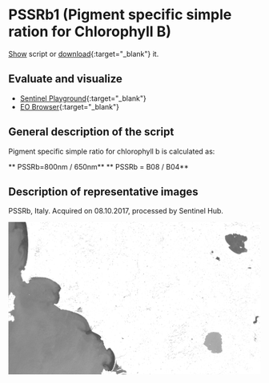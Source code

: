 # PSSRb1 (Pigment specific simple ration for Chlorophyll B)

<a href="#" id='togglescript'>Show</a> script or [download](script.js){:target="_blank"} it.
<div id='script_view' style="display:none">
{% highlight javascript %}
{% include_relative script.js %}
{% endhighlight %}
</div>

## Evaluate and visualize
 - [Sentinel Playground](https://apps.sentinel-hub.com/sentinel-playground/?source=S2&lat=43.514198796857976&lng=16.601028442382812&zoom=11&preset=CUSTOM&layers=B01,B02,B03&maxcc=20&gain=1.0&gamma=1.0&time=2019-06-01%7C2019-12-23&atmFilter=&showDates=false&evalscript=ICAgLy8gU2ltcGxlIFJhdGlvIDgwMC82NTAgUGlnbWVudCBzcGVjaWZpYyBzaW1wbGUgcmF0aW8gQjEgKGFiYnJ2LiBQU1NSYjEpCi8vIEdlbmVyYWwgZm9ybXVsYTogODAwbm0vNjUwbm0KLy8gVVJMIGh0dHBzOi8vd3d3LmluZGV4ZGF0YWJhc2UuZGUvZGIvc2ktc2luZ2xlLnBocD9zZW5zb3JfaWQ9OTYmcnNpbmRleF9pZD0yODMKCmxldCBpbmRleCA9IEIwOCAvIEIwNDsKcmV0dXJuW2luZGV4XQ%3D%3D&evalscripturl=https://raw.githubusercontent.com/sentinel-hub/custom-scripts/master/sentinel-2/ndwi/script.js){:target="_blank"}
 - [EO Browser](https://apps.sentinel-hub.com/eo-browser/?lat=42.8594&lng=11.0550&zoom=10&time=2019-12-10&preset=CUSTOM&datasource=Sentinel-2%20L1C&layers=B01,B02,B03&evalscript=Ly8gU2ltcGxlIFJhdGlvIDgwMC82NTAgUGlnbWVudCBzcGVjaWZpYyBzaW1wbGUgcmF0aW8gQjEgKGFiYnJ2LiBQU1NSYjEpCi8vIEdlbmVyYWwgZm9ybXVsYTogODAwbm0vNjUwbm0KLy8gVVJMIGh0dHBzOi8vd3d3LmluZGV4ZGF0YWJhc2UuZGUvZGIvc2ktc2luZ2xlLnBocD9zZW5zb3JfaWQ9OTYmcnNpbmRleF9pZD0yODMKCmxldCBpbmRleCA9IEIwOCAvIEIwNDsKcmV0dXJuW2luZGV4XQ%3D%3D){:target="_blank"}
 
 ## General description of the script

Pigment specific simple ratio for chlorophyll b is calculated as: 

**  PSSRb=800nm / 650nm**
**  PSSRb = B08 / B04**

## Description of representative images

PSSRb, Italy. Acquired on 08.10.2017, processed by Sentinel Hub. 

![PSSRb](fig/fig1.png)